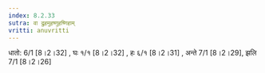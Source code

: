 ```yaml
---
index: 8.2.33
sutra: वा द्रुहमुहष्णुहष्णिहाम्
vritti: anuvritti
---
```


धातो: 6/1 [8।2।32] ,  घः १/१  [8।2।32] ,  हः ६/१  [8।2।31] , अन्ते 7/1 [8।2।29], झलि 7/1 [8।2।26] 